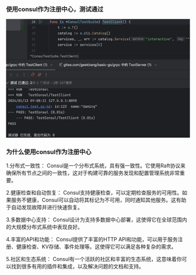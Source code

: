 ### 使用consul作为注册中心，测试通过
![img.png](img.png)

### 为什么使用consul作为注册中心
1.分布式一致性： Consul是一个分布式系统，具有强一致性。它使用Raft协议来确保所有节点之间的一致性，这对于构建可靠的服务发现和配置管理系统非常重要。

2.健康检查和自动恢复： Consul支持健康检查，可以定期检查服务的可用性。如果服务不健康，Consul可以自动将其标记为不可用，同时通知其他服务。这有助于自动发现故障并进行快速恢复。

3.多数据中心支持： Consul设计为支持多数据中心部署，这使得它在全球范围内的大规模分布式系统中表现良好。

4.丰富的API和功能： Consul提供了丰富的HTTP API和功能，可以用于服务注册、健康检查、KV存储、事件处理等。这使得它可以满足各种复杂的需求。

5.社区和生态系统： Consul有一个活跃的社区和丰富的生态系统，这意味着你可以找到很多有用的插件和集成，以及解决问题的文档和支持。
